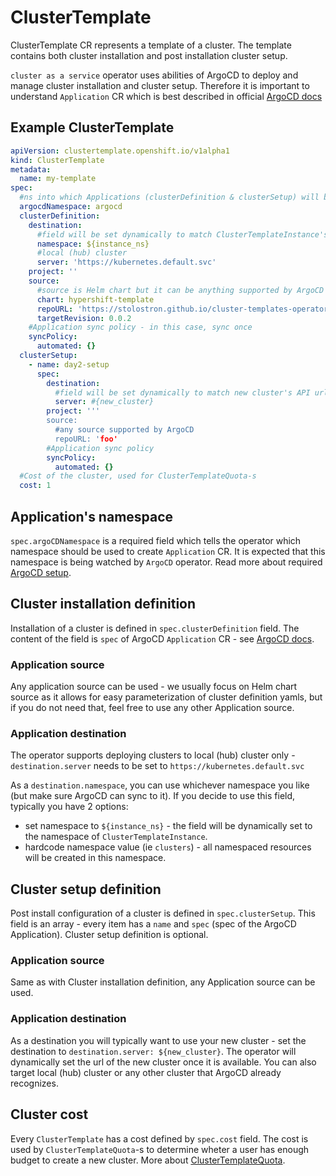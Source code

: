 # ClusterTemplate
ClusterTemplate CR represents a template of a cluster. The template contains both cluster installation and post installation cluster setup.

`cluster as a service` operator uses abilities of ArgoCD to deploy and manage cluster installation and cluster setup. Therefore it is important to understand `Application` CR which is best described in official [ArgoCD docs](https://argo-cd.readthedocs.io/en/stable/operator-manual/declarative-setup/#applications)

## Example ClusterTemplate
```yaml
apiVersion: clustertemplate.openshift.io/v1alpha1
kind: ClusterTemplate
metadata:
  name: my-template
spec:
  #ns into which Applications (clusterDefinition & clusterSetup) will be created
  argocdNamespace: argocd
  clusterDefinition:
    destination:
      #field will be set dynamically to match ClusterTemplateInstance's namespace
      namespace: ${instance_ns}
      #local (hub) cluster
      server: 'https://kubernetes.default.svc'
    project: ''
    source:
      #source is Helm chart but it can be anything supported by ArgoCD Application
      chart: hypershift-template
      repoURL: 'https://stolostron.github.io/cluster-templates-operator'
      targetRevision: 0.0.2
    #Application sync policy - in this case, sync once
    syncPolicy:
      automated: {}
  clusterSetup:
    - name: day2-setup
      spec:
        destination:
          #field will be set dynamically to match new cluster's API url
          server: #{new_cluster}
        project: '''
        source:
          #any source supported by ArgoCD
          repoURL: 'foo'
        #Application sync policy
        syncPolicy:
          automated: {}
  #Cost of the cluster, used for ClusterTemplateQuota-s
  cost: 1
```

## Application's namespace
`spec.argoCDNamespace` is a required field which tells the operator which namespace should be used to create `Application` CR. It is expected that this namespace is being watched by `ArgoCD` operator. Read more about required [ArgoCD setup](./argocd.md).

## Cluster installation definition
Installation of a cluster is defined in `spec.clusterDefinition` field. The content of the field is `spec` of ArgoCD `Application` CR - see [ArgoCD docs](https://argo-cd.readthedocs.io/en/stable/operator-manual/declarative-setup/#applications).

### Application source
Any application source can be used - we usually focus on Helm chart source as it allows for easy parameterization of cluster definition yamls, but if you do not need that, feel free to use any other Application source.

### Application destination
The operator supports deploying clusters to local (hub) cluster only - `destination.server` needs to be set to `https://kubernetes.default.svc`

As a `destination.namespace`, you can use whichever namespace you like (but make sure ArgoCD can sync to it). If you decide to use this field, typically you have 2 options:
  - set namespace to `${instance_ns}` - the field will be dynamically set to the namespace of `ClusterTemplateInstance`.
  - hardcode namespace value (ie `clusters`) - all namespaced resources will be created in this namespace.

## Cluster setup definition
Post install configuration of a cluster is defined in `spec.clusterSetup`. This field is an array - every item has a `name` and `spec` (spec of the ArgoCD Application). Cluster setup definition is optional.

### Application source
Same as with Cluster installation definition, any Application source can be used.

### Application destination
As a destination you will typically want to use your new cluster - set the destination to `destination.server: ${new_cluster}`. The operator will dynamically set the url of the new cluster once it is available.
You can also target local (hub) cluster or any other cluster that ArgoCD already recognizes.

## Cluster cost
Every `ClusterTemplate` has a cost defined by `spec.cost` field. The cost is used by `ClusterTemplateQuota`-s to determine wheter a user has enough budget to create a new cluster. More about [ClusterTemplateQuota](./cluster-template-quota.md).